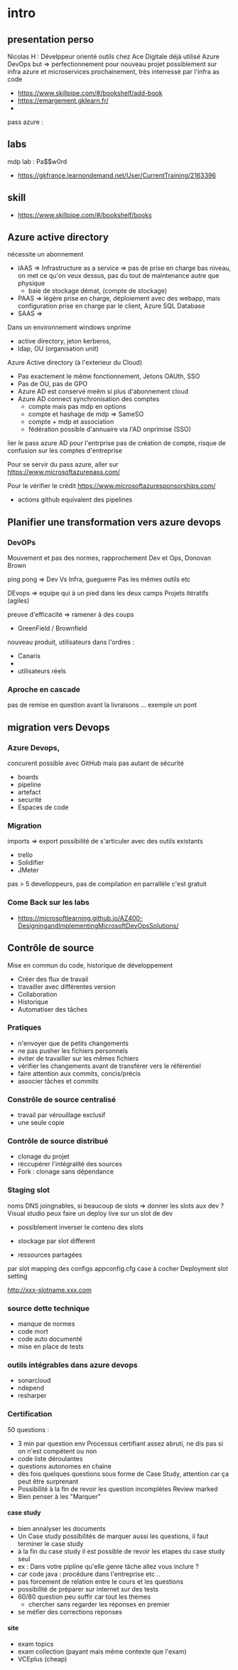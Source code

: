 # intro

## presentation perso

Nicolas H :
Dévelppeur orienté outils chez Ace Digitale
déjà utilisé Azure DevOps
but => perfectionnement pour nouveau projet possiblement sur infra azure et microservices prochainement, très interressé par l'infra as code


- https://www.skillpipe.com/#/bookshelf/add-book
- https://emargement.gklearn.fr/
- 

pass azure :

## labs
mdp lab : Pa$$w0rd
- https://gkfrance.learnondemand.net/User/CurrentTraining/2163396

## skill
- https://www.skillpipe.com/#/bookshelf/books


## Azure active directory

nécessite un abonnement

- IAAS => Infrastructure as a service => pas de prise en charge bas niveau, on met ce qu'on veux dessus, pas du tout de maintenance autre que physique 
  - baie de stockage démat, (compte de stockage)
- PAAS => légère prise en charge, déploiement avec des webapp, mais configuration prise en charge par le client, Azure SQL Database
- SAAS => 
  

Dans un environnement windows onprime
- active directory, jeton kerberos, 
- ldap, OU (organisation unit)

Azure Active directory (à l'exterieur du Cloud)
- Pas exactement le même fonctionnement, Jetons OAUth, SSO
- Pas de OU, pas de GPO
- Azure AD est conservé meêm si plus d'abonnement cloud
- Azure AD connect synchronisation des comptes
  - compte mais pas mdp en options
  - compte et hashage de mdp => SameSO
  - compte + mdp et association
  - fédération possible d'annuaire via l'AD onprimise (SSO)

lier le pass azure AD pour l'entrprise
pas de création de compte, risque de confusion sur les comptes d'entreprise

Pour se servir du pass azure, aller sur https://www.microsoftazurepass.com/

Pour le vérifier le crédit https://www.microsoftazuresponsorships.com/

- actions github equivalent des pipelines

## Planifier une transformation vers azure devops

### DevOPs

Mouvement et pas des normes, rapprochement Dev et Ops,
Donovan Brown

ping pong => Dev Vs Infra, gueguerre
Pas les mêmes outils etc

DEvops => equipe qui à un pied dans les deux camps
Projets itératifs (agiles)

preuve d'efficacité => ramener à des coups

- GreenField / Brownfield

nouveau produit, utilisateurs dans l'ordres :
- Canaris
- 
- utilisateurs réels

### Aproche en cascade
pas de remise en question avant la livraisons ... exemple un pont

## migration vers Devops

### Azure Devops, 
concurent possible avec GitHub mais pas autant de sécurité

- boards 
- pipeline
- artefact
- securité
- Espaces de code

### Migration

imports => export
possibilité de s'articuler avec des outils existants
- trello
- Solidifier
- JMeter

pas > 5 develloppeurs, pas de compilation en parrallèle c'est gratuit

### Come Back sur les labs

- https://microsoftlearning.github.io/AZ400-DesigningandImplementingMicrosoftDevOpsSolutions/


## Contrôle de source

Mise en commun du code, historique de développement

- Créer des flux de travail 
- travailler avec différentes version
- Collaboration
- Historique
- Automatiser des tâches
  
### Pratiques

- n'envoyer que de petits changements
- ne pas pusher les fichiers personnels
- éviter de travailler sur les mêmes fichiers
- vérifier les changements avant de transférer vers le référentiel
- faire attention aux commits, concis/précis
- associer tâches et commits

### Constrôle de source centralisé
- travail par vérouillage exclusif
- une seule copie


### Contrôle de source distribué
- clonage du projet
- réccupérer l'intégralité des sources
- Fork : clonage sans dépendance



### Staging slot

noms DNS joingnables,
si beaucoup de slots => donner les slots aux dev ?
Visual studio peux faire un deploy live sur un slot de dev
- possiblement inverser le contenu des slots

- stockage par slot different
- ressources partagées

par slot mapping des configs appconfig.cfg
case à cocher Deployment slot setting

http://xxx-slotname.xxx.com

### source dette technique

- manque de normes
- code mort
- code auto documenté
- mise en place de tests

### outils intégrables dans azure devops
- sonarcloud
- ndepend
- resharper



### Certification

50 questions :

- 3 min par question env
Processus certifiant assez abruti, ne dis pas si on n'est compétent ou non
- code liste déroulantes
- questions autonomes en chaine
- dès fois quelques questions sous forme de Case Study, attention car ça peut être surprenant
- Possibilité à la fin de revoir les question incomplètes Review marked
- Bien penser à les "Marquer"
  
#### case study
- bien annalyser les documents
- Un Case study possibilités de marquer aussi les questions, il faut terminer le case study
- à la fin du case study il est possible de revoir les etapes du case study seul
- ex : Dans votre pipline qu'elle genre tâche allez vous inclure ?
- car code java : procédure dans l'entreprise etc ..
- pas forcement de relation entre le cours et les questions
- possibilité de préparer sur internet sur des tests
- 60/80 question peu suffir car tout les thèmes
  - chercher sans regarder les réponses en premier
- se méfier des corrections reponses 
#### site 
- exam topics
- exam collection (payant mais même contexte que l'exam)
- VCEplus (cheap)
